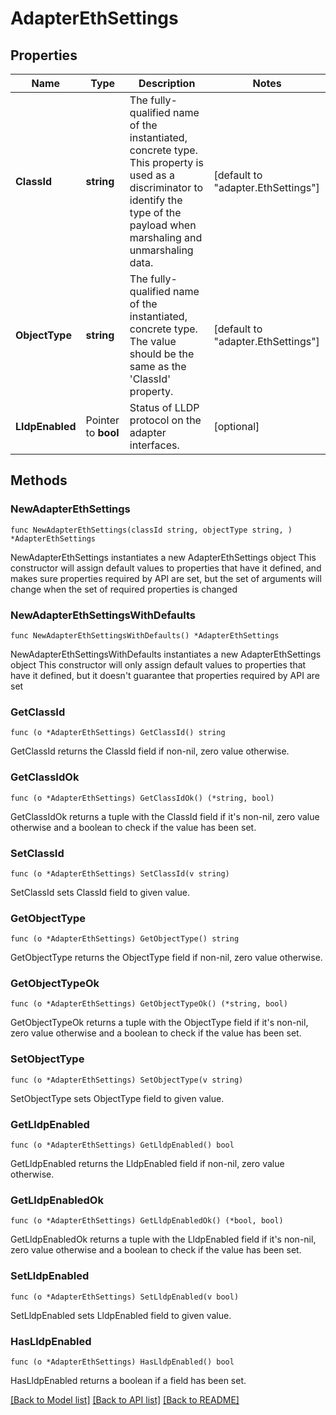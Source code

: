 # AdapterEthSettings

## Properties

Name | Type | Description | Notes
------------ | ------------- | ------------- | -------------
**ClassId** | **string** | The fully-qualified name of the instantiated, concrete type. This property is used as a discriminator to identify the type of the payload when marshaling and unmarshaling data. | [default to "adapter.EthSettings"]
**ObjectType** | **string** | The fully-qualified name of the instantiated, concrete type. The value should be the same as the &#39;ClassId&#39; property. | [default to "adapter.EthSettings"]
**LldpEnabled** | Pointer to **bool** | Status of LLDP protocol on the adapter interfaces. | [optional] 

## Methods

### NewAdapterEthSettings

`func NewAdapterEthSettings(classId string, objectType string, ) *AdapterEthSettings`

NewAdapterEthSettings instantiates a new AdapterEthSettings object
This constructor will assign default values to properties that have it defined,
and makes sure properties required by API are set, but the set of arguments
will change when the set of required properties is changed

### NewAdapterEthSettingsWithDefaults

`func NewAdapterEthSettingsWithDefaults() *AdapterEthSettings`

NewAdapterEthSettingsWithDefaults instantiates a new AdapterEthSettings object
This constructor will only assign default values to properties that have it defined,
but it doesn't guarantee that properties required by API are set

### GetClassId

`func (o *AdapterEthSettings) GetClassId() string`

GetClassId returns the ClassId field if non-nil, zero value otherwise.

### GetClassIdOk

`func (o *AdapterEthSettings) GetClassIdOk() (*string, bool)`

GetClassIdOk returns a tuple with the ClassId field if it's non-nil, zero value otherwise
and a boolean to check if the value has been set.

### SetClassId

`func (o *AdapterEthSettings) SetClassId(v string)`

SetClassId sets ClassId field to given value.


### GetObjectType

`func (o *AdapterEthSettings) GetObjectType() string`

GetObjectType returns the ObjectType field if non-nil, zero value otherwise.

### GetObjectTypeOk

`func (o *AdapterEthSettings) GetObjectTypeOk() (*string, bool)`

GetObjectTypeOk returns a tuple with the ObjectType field if it's non-nil, zero value otherwise
and a boolean to check if the value has been set.

### SetObjectType

`func (o *AdapterEthSettings) SetObjectType(v string)`

SetObjectType sets ObjectType field to given value.


### GetLldpEnabled

`func (o *AdapterEthSettings) GetLldpEnabled() bool`

GetLldpEnabled returns the LldpEnabled field if non-nil, zero value otherwise.

### GetLldpEnabledOk

`func (o *AdapterEthSettings) GetLldpEnabledOk() (*bool, bool)`

GetLldpEnabledOk returns a tuple with the LldpEnabled field if it's non-nil, zero value otherwise
and a boolean to check if the value has been set.

### SetLldpEnabled

`func (o *AdapterEthSettings) SetLldpEnabled(v bool)`

SetLldpEnabled sets LldpEnabled field to given value.

### HasLldpEnabled

`func (o *AdapterEthSettings) HasLldpEnabled() bool`

HasLldpEnabled returns a boolean if a field has been set.


[[Back to Model list]](../README.md#documentation-for-models) [[Back to API list]](../README.md#documentation-for-api-endpoints) [[Back to README]](../README.md)


